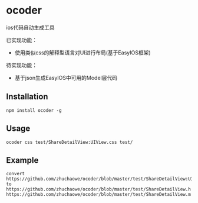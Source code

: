 # ocoder

ios代码自动生成工具

已实现功能：
* 使用类似css的解释型语言对UI进行布局(基于EasyIOS框架)

待实现功能：
* 基于json生成EasyIOS中可用的Model层代码

## Installation

```
npm install ocoder -g
```

## Usage

```
ocoder css test/ShareDetailView:UIView.css test/
```

## Example

```
convert
https://github.com/zhuchaowe/ocoder/blob/master/test/ShareDetailView:UIView.css
to
https://github.com/zhuchaowe/ocoder/blob/master/test/ShareDetailView.h
https://github.com/zhuchaowe/ocoder/blob/master/test/ShareDetailView.m
```
